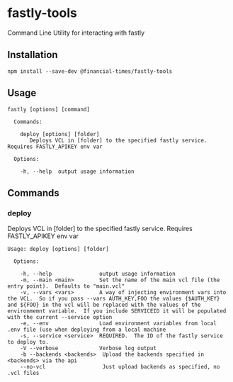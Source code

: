 # fastly-tools

Command Line Utility for interacting with fastly

## Installation

```
npm install --save-dev @financial-times/fastly-tools
```

## Usage

	fastly [options] [command]
    
      Commands:
    
        deploy [options] [folder]
           Deploys VCL in [folder] to the specified fastly service.  Requires FASTLY_APIKEY env var

      Options:
    
        -h, --help  output usage information


## Commands

### deploy
Deploys VCL in [folder] to the specified fastly service.  Requires FASTLY_APIKEY env var

	Usage: deploy [options] [folder]
	
	  Options:
	
		-h, --help               output usage information
		-m, --main <main>        Set the name of the main vcl file (the entry point).  Defaults to "main.vcl"
		-v, --vars <vars>        A way of injecting environment vars into the VCL.  So if you pass --vars AUTH_KEY,FOO the values {$AUTH_KEY} and ${FOO} in the vcl will be replaced with the values of the environmemnt variable.  If you include SERVICEID it will be populated with the current --service option
		-e, --env                Load environment variables from local .env file (use when deploying from a local machine
		-s, --service <service>  REQUIRED.  The ID of the fastly service to deploy to.
		-V --verbose             Verbose log output
		-b --backends <backends>  Upload the backends specified in <backends> via the api
		--no-vcl                  Just upload backends as specified, no .vcl files
